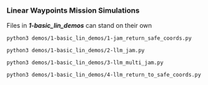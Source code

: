 ### Linear Waypoints Mission Simulations

Files in ***1-basic_lin_demos*** can stand on their own

```
python3 demos/1-basic_lin_demos/1-jam_return_safe_coords.py
```

```
python3 demos/1-basic_lin_demos/2-llm_jam.py
```

```
python3 demos/1-basic_lin_demos/3-llm_multi_jam.py
```

```
python3 demos/1-basic_lin_demos/4-llm_return_to_safe_coords.py
```